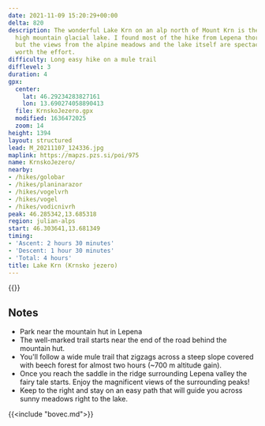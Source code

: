 ```yaml
---
date: 2021-11-09 15:20:29+00:00
delta: 820
description: The wonderful Lake Krn on an alp north of Mount Krn is the largest Slovenian
  high mountain glacial lake. I found most of the hike from Lepena thoroughly boring,
  but the views from the alpine meadows and the lake itself are spectacular and well
  worth the effort.
difficulty: Long easy hike on a mule trail
difflevel: 3
duration: 4
gpx:
  center:
    lat: 46.29234283827161
    lon: 13.690274058890413
  file: KrnskoJezero.gpx
  modified: 1636472025
  zoom: 14
height: 1394
layout: structured
lead: M_20211107_124336.jpg
maplink: https://mapzs.pzs.si/poi/975
name: KrnskoJezero/
nearby:
- /hikes/golobar
- /hikes/planinarazor
- /hikes/vogelvrh
- /hikes/vogel
- /hikes/vodicnivrh
peak: 46.285342,13.685318
region: julian-alps
start: 46.303641,13.681349
timing:
- 'Ascent: 2 hours 30 minutes'
- 'Descent: 1 hour 30 minutes'
- 'Total: 4 hours'
title: Lake Krn (Krnsko jezero)
---
```

{{<hike-details description="yes">}}

## Notes

* Park near the mountain hut in Lepena
* The well-marked trail starts near the end of the road behind the mountain hut.
* You'll follow a wide mule trail that zigzags across a steep slope covered with beech forest for almost two hours (~700 m altitude gain).
* Once you reach the saddle in the ridge surrounding Lepena valley the fairy tale starts. Enjoy the magnificent views of the surrounding peaks!
* Keep to the right and stay on an easy path that will guide you across sunny meadows right to the lake.

{{<include "bovec.md">}}